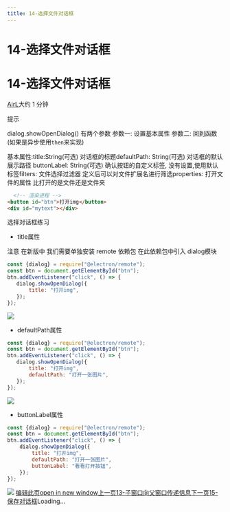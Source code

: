 ```yaml
---
title: 14-选择文件对话框
---
```


# 14-选择文件对话框

# 14-选择文件对话框
[AirL](https://mrhope.site)大约 1 分钟

提示

dialog.showOpenDialog() 有两个参数 参数一: 设置基本属性 参数二: 回到函数(如果是异步使用`then`来实现)

基本属性:title:String(可选) 对话框的标题defaultPath: String(可选) 对话框的默认展示路径 buttonLabel: String(可选) 确认按钮的自定义标签, 没有设置,使用默认标签filters: 文件选择过滤器 定义后可以对文件扩展名进行筛选properties: 打开文件的属性 比打开的是文件还是文件夹
```html
  <!-- 渲染进程 -->
<button id="btn">打开img</button>
<div id="mytext"></div>
```

> 

选择对话框练习
- title属性

注意 在新版中 我们需要单独安装 remote 依赖包 在此依赖包中引入 dialog模块
```javascript
const {dialog} = require("@electron/remote");
const btn = document.getElementById("btn");
btn.addEventListener("click", () => {
   dialog.showOpenDialog({
       title: "打开img",
   });
});
```

![](/assets/打开img.4dcc56d0.jpg)

- defaultPath属性

```javascript
const {dialog} = require("@electron/remote");
const btn = document.getElementById("btn");
btn.addEventListener("click", () => {
   dialog.showOpenDialog({
       title: "打开img",
       defaultPath: "打开一张图片",
   });
});
```

![](/assets/默认路径.f9c54db3.jpg)

- buttonLabel属性

```javascript
const {dialog} = require("@electron/remote");
const btn = document.getElementById("btn");
btn.addEventListener("click", () => {
    dialog.showOpenDialog({
        title: "打开img",
        defaultPath: "打开一张图片",
        buttonLabel: "看看打开按钮",
    });
});
```

![](/assets/按钮.a5ae40df.jpg)
[编辑此页open in new window](https://github.com/vuepress-theme-hope/vuepress-theme-hope/edit/main/demo/src/AirL-My-blog/Electron/14-选择文件对话框.md)[上一页13-子窗口向父窗口传递信息](/AirL-My-blog/Electron/13-%E5%AD%90%E7%AA%97%E5%8F%A3%E5%90%91%E7%88%B6%E7%AA%97%E5%8F%A3%E4%BC%A0%E9%80%92%E4%BF%A1%E6%81%AF.html)[下一页15-保存对话框](/AirL-My-blog/Electron/15-%E4%BF%9D%E5%AD%98%E5%AF%B9%E8%AF%9D%E6%A1%86.html)Loading...